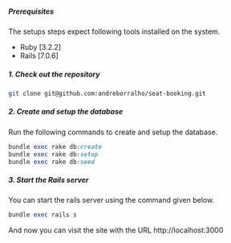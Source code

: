 ##### Prerequisites

The setups steps expect following tools installed on the system.

- Ruby [3.2.2]
- Rails [7.0.6]

##### 1. Check out the repository

```bash
git clone git@github.com:andreborralho/seat-booking.git
```

##### 2. Create and setup the database

Run the following commands to create and setup the database.

```ruby
bundle exec rake db:create
bundle exec rake db:setup
bundle exec rake db:seed
```

##### 3. Start the Rails server

You can start the rails server using the command given below.

```ruby
bundle exec rails s
```

And now you can visit the site with the URL http://localhost:3000